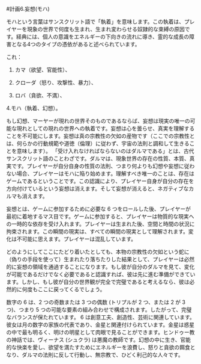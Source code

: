 #計画6.妄想(モハ)

モハという言葉はサンスクリット語で「執着」を意味します。この執着は、プレイヤーを現象の世界で何度も生まれ、生まれ変わらせる奴隷的な束縛の原因です。経典には、個人の意識をエネルギーの下向きの流れに導き、霊的な成長の障害となる4つのタイプの憑依があると述べられています。

これ：

1. カマ（欲望、官能性）、

2. クローダ（怒り、攻撃性、暴力）、

3. ロバ（貪欲、不満）、

4.モハ（執着、幻想）。

もし幻想、マーヤーが現れの世界そのものであるならば、妄想は現実の唯一の可能な現れとしての現れの世界への執着です。妄想は心を曇らせ、真実を理解することを不可能にします。妄想は真の宗教性の欠如の産物です（ここでの宗教性とは、何らかの行動規範や道徳（倫理）に従わず、宇宙の法則と調和して生きることを意味します）。 「受け入れなければならないのはダルマである」とは、古代サンスクリット語のことわざです。ダルマは、現象世界の存在の性質、本質、真実です。プレイヤーが自分自身の性質の法則、つまり何よりも幻想や妄想に従わない場合、プレイヤーはモハに陥り始めます。理解すべき唯一のことは、存在はゲームであるということです。この認識により、プレイヤー自身が自分の存在を方向付けているという妄想は消えます。そして妄想が消えると、ネガティブなカルマも消えます。

妄想とは、ゲームに参加するために必要な 6 つをロールした後、プレイヤーが最初に着地するマス目です。ゲームに参加すると、プレイヤーは物質的な現実への一時的な依存を受け入れます。プレイヤーは生まれた後、空間と時間の状況に拘束されます。この瞬間の現実は、すべての瞬間の現実として理解されます。変化は不可能に思えます。プレイヤーは混乱しています。

どのようにしてここにたどり着いたとしても、本物の宗教性の欠如という蛇に（偽りの手段を使って）生まれたり落ちたりした結果として、プレイヤーは必然的に妄想の領域を通過することになります。もし彼が自分のダルマを見て、変化が可能であるだけでなく必要であると認識すれば、彼は先に進む準備ができています。しかし、もし彼が自分の世界観が完全で完璧であると考えるなら、彼は必然的に何度もここに戻ってくるでしょう。

数字の 6 は、2 つの奇数または 3 つの偶数 (トリプルが 2 つ、または 2 が 3 つ)、つまり 5 つの可能な要素の組み合わせで構成されます。したがって、完璧なバランスが保たれています。 6 は創意工夫、創造性、芸術に関連しています。彼女は月の数字の家族の代表であり、金星と関連付けられています。金星は惑星の中で最も明るく、明けの明星として肉眼で見ることができます。ヒンドゥー教の神話では、ヴィーナス (シュクラ) は悪魔の教師です。幻想の中に生き、官能的な快楽を愛し、欲望を満たすためにエネルギーを浪費し、怒りと貪欲の餌食となり、ダルマの法則に反して行動し、無宗教で、ひどく利己的な人々です。
